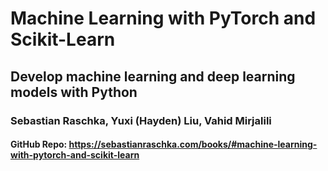 # Machine Learning with PyTorch and Scikit-Learn
## Develop machine learning and deep learning models with Python
### Sebastian Raschka, Yuxi (Hayden) Liu, Vahid Mirjalili

#### GitHub Repo: https://sebastianraschka.com/books/#machine-learning-with-pytorch-and-scikit-learn
